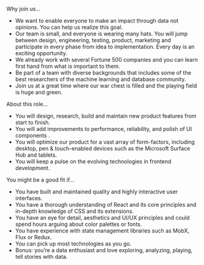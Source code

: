 Why join us...
* We want to enable everyone to make an impact through data not opinions. You can help us realize this goal. 
* Our team is small, and everyone is wearing many hats. You will jump between design, engineering, testing, product, marketing and participate in every phase from idea to implementation. Every day is an exciting opportunity.
* We already work with several Fortune 500 companies and you can learn first hand from what is important to them. 
* Be part of a team with diverse backgrounds that includes some of the best researchers of the machine learning and database community. 
* Join us at a great time where our war chest is filled and the playing field is huge and green. 


About this role…
* You will design, research, build and maintain new product features from start to finish.
* You will add improvements to performance, reliability, and polish of UI components . 
* You will optimize our product for a vast array of form-factors, including desktop, pen & touch-enabled devices such as the Microsoft Surface Hub and tablets.
* You will keep a pulse on the evolving technologies in frontend development.

You might be a good fit if...
* You have built and maintained quality and highly interactive user interfaces.
* You have a thorough understanding of React and its core principles and in-depth knowledge of CSS and its extensions.
* You have an eye for detail, aesthetics and UI/UX principles and could spend hours arguing about color palettes or fonts.
* You have experience with state management libraries such as MobX, Flux or Redux.
* You can pick up most technologies as you go.
* Bonus: you’re a data enthusiast and love exploring, analyzing, playing, tell stories with data.


